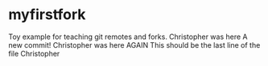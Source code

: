 # myfirstfork
Toy example for teaching git remotes and forks. 
Christopher was here
A new commit!
Christopher was here AGAIN
This should be the last line of the file
Christopher
